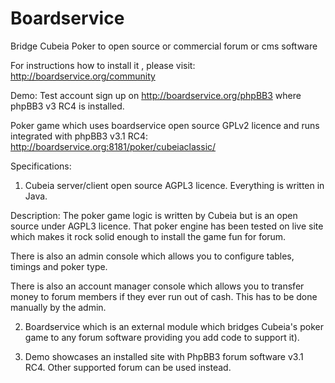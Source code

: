 Boardservice
============

Bridge Cubeia Poker to open source or commercial forum or cms software

For instructions how to install it , please visit: http://boardservice.org/community

Demo:
Test account sign up on http://boardservice.org/phpBB3
where phpBB3 v3 RC4 is installed.

Poker game which uses boardservice open source GPLv2 licence and runs integrated with phpBB3 v3.1 RC4:
http://boardservice.org:8181/poker/cubeiaclassic/

Specifications:

1. Cubeia server/client open source AGPL3 licence. Everything is written in Java.

Description:
The poker game logic is written by Cubeia but is an open source under AGPL3 licence. That poker engine has been tested on live site 
which makes it rock solid enough to install the game fun for forum.

There is also an admin console which allows you to configure tables, timings and poker type.

There is also an account manager console which allows you to transfer money to forum members if they ever run out of cash. 
This has to be done manually by the admin.

2. Boardservice which is an external module which bridges Cubeia's poker game to any forum software providing you add code 
to support it). 


3. Demo showcases an installed site with PhpBB3 forum software v3.1 RC4. Other supported forum can be used instead.


